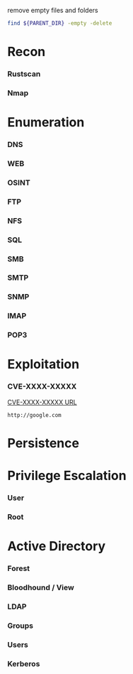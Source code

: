 remove empty files and folders

```bash
find ${PARENT_DIR} -empty -delete
```

# Recon

### Rustscan

### Nmap

# Enumeration

### DNS

### WEB

### OSINT

### FTP

### NFS

### SQL

### SMB

### SMTP

### SNMP

### IMAP

### POP3

# Exploitation

### CVE-XXXX-XXXXX

[CVE-XXXX-XXXXX URL](http://google.com)

```
http://google.com
```

# Persistence

# Privilege Escalation

### User

### Root

# Active Directory

### Forest

### Bloodhound / View

### LDAP

### Groups

### Users

### Kerberos
